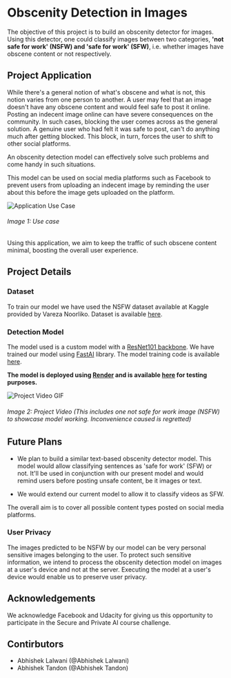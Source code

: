 # Obscenity Detection in Images 

The objective of this project is to build an obscenity detector for images. Using this detector, one could classify images between two categories,  **'not safe for work' (NSFW) and 'safe for work' (SFW)**, i.e. whether images have obscene content or not respectively.

## Project Application

While there's a general notion of what's obscene and what is not, this notion varies from one person to another. A user may feel that an image doesn't have any obscene content and would feel safe to post it online. Posting an indecent image online can have severe consequences on the community. 
In such cases, blocking the user comes across as the general solution. 
A genuine user who had felt it was safe to post, can't do anything much after getting blocked. This block, in turn, forces the user to shift to other social platforms.

An obscenity detection model can effectively solve such problems and come handy in such situations. 

This model can be used on social media platforms such as Facebook to prevent users from uploading an indecent image by reminding the user about this before the image gets uploaded on the platform.

<img src="https://raw.githubusercontent.com/lalwaniabhi/NSFW_Deployment/master/assets/appwork.png?token=AI2XX7HYSKTUVRNU4ILRK225LQK2M" alt="Application Use Case">

###### Image 1: Use case 

Using this application, we aim to keep the traffic of such obscene content minimal, boosting the overall user experience.

## Project Details 

### Dataset 

To train our model we have used the NSFW dataset available at Kaggle provided by Vareza Noorliko. Dataset is available [here](https://www.kaggle.com/drakedtrex/my-nsfw-dataset).

### Detection Model 

The model used is a custom model with a [ResNet101 backbone](https://arxiv.org/abs/1512.03385). We have trained our model using [FastAI](https://www.fast.ai/) library.  The model training code is available [here](https://www.kaggle.com/lalwaniabhishek/nsfw-project?scriptVersionId=19160785).

**The model is deployed using [Render](https://render.com/) and is available [here](https://isitnsfw.onrender.com) for testing purposes.** 


<img src="https://raw.githubusercontent.com/lalwaniabhi/NSFW_Deployment/master/assets/code.gif" alt="Project Video GIF">

###### Image 2: Project Video (This includes one not safe for work image (NSFW) to showcase model working. Inconvenience caused is regretted)

## Future Plans 

* We plan to build a similar text-based obscenity detector model. This model would allow classifying sentences as 'safe for work' (SFW) or not. It'll be used in conjunction with our present model and would remind users before posting unsafe content, be it images or text. 

* We would extend our current model to allow it to classify videos as SFW. 

The overall aim is to cover all possible content types posted on social media platforms. 

### User Privacy

The images predicted to be NSFW by our model can be very personal sensitive images belonging to the user. To protect such sensitive information, we intend to process the obscenity detection model on images at a user's device and not at the server. Executing the model at a user's device would enable us to preserve user privacy. 

## Acknowledgements 

We acknowledge Facebook and Udacity for giving us this opportunity to participate in the Secure and Private AI course challenge. 

## Contirbutors

* Abhishek Lalwani (@Abhishek Lalwani) 
* Abhishek Tandon (@Abhishek Tandon) 
